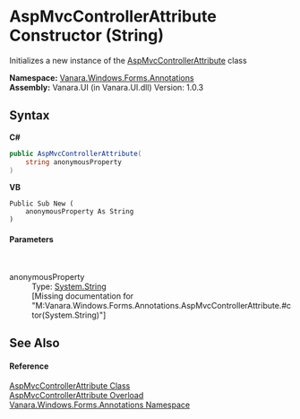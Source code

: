 # AspMvcControllerAttribute Constructor (String)
 

Initializes a new instance of the <a href="942edf80-b756-5413-2898-858ff2633794">AspMvcControllerAttribute</a> class

**Namespace:**&nbsp;<a href="600255aa-5477-7018-00f3-14fce5adebc9">Vanara.Windows.Forms.Annotations</a><br />**Assembly:**&nbsp;Vanara.UI (in Vanara.UI.dll) Version: 1.0.3

## Syntax

**C#**<br />
``` C#
public AspMvcControllerAttribute(
	string anonymousProperty
)
```

**VB**<br />
``` VB
Public Sub New ( 
	anonymousProperty As String
)
```


#### Parameters
&nbsp;<dl><dt>anonymousProperty</dt><dd>Type: <a href="http://msdn2.microsoft.com/en-us/library/s1wwdcbf" target="_blank">System.String</a><br />\[Missing <param name="anonymousProperty"/> documentation for "M:Vanara.Windows.Forms.Annotations.AspMvcControllerAttribute.#ctor(System.String)"\]</dd></dl>

## See Also


#### Reference
<a href="942edf80-b756-5413-2898-858ff2633794">AspMvcControllerAttribute Class</a><br /><a href="c3446cb6-7ac7-5c8d-b461-3f310453996a">AspMvcControllerAttribute Overload</a><br /><a href="600255aa-5477-7018-00f3-14fce5adebc9">Vanara.Windows.Forms.Annotations Namespace</a><br />